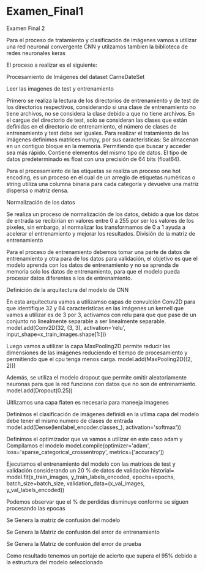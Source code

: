 # Examen_Final1
Examen Final 2

Para el proceso de tratamiento y clasificación de imágenes vamos a utilizar una red neuronal convergente CNN
y utilzamos tambien la biblioteca de redes neuronales keras 

El proceso a realizar es el siguiente:

Procesamiento de Imágenes del dataset CarneDateSet

Leer las imagenes de test y entrenamiento

Primero se realiza la lectura de los directorios de entrenamiento y de test de los directorios respectivos, considerando si una clase de entrenamiento no tiene archivos, no se considera la clase debido a que no tiene archivos.
En el cargue del directorio de test, solo se consideran las clases que están definidas en el directorio de entrenamiento, el número de clases de entrenamiento y test debe ser iguales.
Para realizar el tratamiento de las imágenes definimos matrices numpy, por sus características:
Se almacenan en un contiguo bloque en la memoria. Permitiendo que buscar y acceder sea más rápido. 
Contiene elementos del mismo tipo de datos. El tipo de datos predeterminado es float con una precisión de 64 bits (float64).

Para el procesamiento de las etiquetas se realiza un proceso one hot encoding, es un proceso en el cual de un arreglo de etiquetas numéricas o string utiliza una columna binaria para cada categoría y devuelve una matriz dispersa o matriz densa.


Normalización de los datos

Se realiza un proceso de normalización de los datos, debido a que los datos de entrada se recibirían en valores entre 0 a 255 por ser los valores de los pixeles, sin embargo, al normalizar los transformamos de 0 a 1 ayuda a acelerar el entrenamiento y mejorar los resultados.
División de la matriz de entrenamiento

Para el proceso de entrenamiento debemos tomar una parte de datos de entrenamiento y otra para de los datos para validación, el objetivo es que el modelo aprenda con los datos de entrenamiento y no se aprenda de memoria solo los datos de entrenamiento, para que el modelo pueda procesar datos diferentes a los de entrenamiento.

Definición de la arquitectura del modelo de CNN

En esta arquitectura vamos a utilizamso 
capas de convulciòn Conv2D para que identifique 32 y 64 características en las imágenes
un kernell  que vamos a utilizar es de 3 por 3, 
activamos con relu para que que pase de un conjunto no linealmente separable  a ser linealmente separable.
    model.add(Conv2D(32, (3, 3), activation='relu', input_shape=x_train_images.shape[1:]))


Luego vamos a utilizar la capa MaxPooling2D permite reducir las dimensiones de las imágenes reduciendo el tiempo de procesamiento y permitiendo que el cpu tenga menos carga.
    model.add(MaxPooling2D((2, 2)))

Además, se utiliza el modelo dropout que permite omitir aleatoriamente neuronas para que la red funcione con datos que no son de entrenamiento.
    model.add(Dropout(0.25))
 
Uitlizamos una capa flaten es necesaria para maneeja imagenes
 
Definimos el clasificación de imágenes definidi en la utlima capa del modelo debe tener el mismo numero de clases de entrada 
    model.add(Dense(len(label_encoder.classes_), activation='softmax'))

Definimos el optimizador que va vamos a utilizar en este caso adam y Compilamos el modelo
    model.compile(optimizer='adam', loss='sparse_categorical_crossentropy', metrics=['accuracy'])
 
Ejecutamos el entrenamiento del modelo con las matrices de test  y validación considerando un 20 % de datos de validaciòn 
    historial= model.fit(x_train_images, y_train_labels_encoded, epochs=epochs, batch_size=batch_size, validation_data=(x_val_images, y_val_labels_encoded))

Podemos observar que el % de perdidas disminuye conforme se siguen procesando las epocas

Se Genera la matriz de confusión del modelo

Se Genera la Matriz de confusión del error de entrenamiento 

Se Genera la Matriz de confusión del error de prueba

Como resultado tenemos un portaje de acierto que supera el 95% debido a la estructura del modelo seleccionado

 
